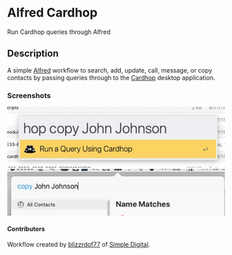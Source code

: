 # Alfred Cardhop
Run Cardhop queries through Alfred

## Description
A simple [Alfred](http://www.alfredapp.com/) workflow to search, add, update, call, message, or copy contacts by passing queries through to the [Cardhop](http://flexibits.com/cardhop) desktop application.


### Screenshots
![Screenshot 1](screenshot1.png)
![Screenshot 2](screenshot2.png)


#### Contributors
Workflow created by [blizzrdof77](https://blizzrdof77.com) of [Simple Digital](https://simpledigital.net).
